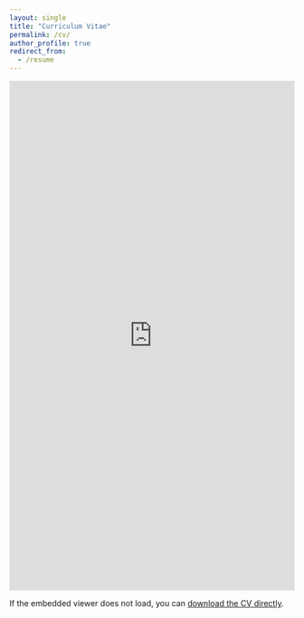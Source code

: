 ```yaml
---
layout: single
title: "Curriculum Vitae"
permalink: /cv/
author_profile: true
redirect_from:
  - /resume
---
```


<div class="pdf-viewer">
  <iframe
    src="https://docs.google.com/gview?embedded=1&url={{ '/files/CV.pdf' | absolute_url }}"
    width="100%"
    height="900"
    style="border: none;"
  >
  </iframe>
</div>

If the embedded viewer does not load, you can <a href="{{ '/files/CV.pdf' | relative_url }}">download the CV directly</a>.
